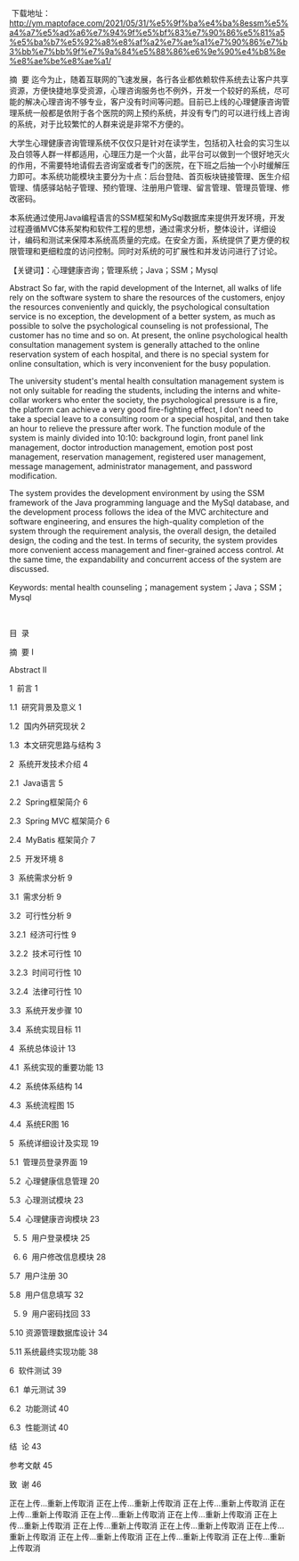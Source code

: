​
下载地址：
http://ym.maptoface.com/2021/05/31/%e5%9f%ba%e4%ba%8essm%e5%a4%a7%e5%ad%a6%e7%94%9f%e5%bf%83%e7%90%86%e5%81%a5%e5%ba%b7%e5%92%a8%e8%af%a2%e7%ae%a1%e7%90%86%e7%b3%bb%e7%bb%9f%e7%9a%84%e5%88%86%e6%9e%90%e4%b8%8e%e8%ae%be%e8%ae%a1/

摘  要
迄今为止，随着互联网的飞速发展，各行各业都依赖软件系统去让客户共享资源，方便快捷地享受资源，心理咨询服务也不例外，开发一个较好的系统，尽可能的解决心理咨询不够专业，客户没有时间等问题。目前已上线的心理健康咨询管理系统一般都是依附于各个医院的网上预约系统，并没有专门的可以进行线上咨询的系统，对于比较繁忙的人群来说是非常不方便的。

大学生心理健康咨询管理系统不仅仅只是针对在读学生，包括初入社会的实习生以及白领等人群一样都适用，心理压力是一个火苗，此平台可以做到一个很好地灭火的作用，不需要特地请假去咨询室或者专门的医院，在下班之后抽一个小时缓解压力即可。本系统功能模块主要分为十点：后台登陆、首页板块链接管理、医生介绍管理、情感驿站帖子管理、预约管理、注册用户管理、留言管理、管理员管理、修改密码。

本系统通过使用Java编程语言的SSM框架和MySql数据库来提供开发环境，开发过程遵循MVC体系架构和软件工程的思想，通过需求分析，整体设计，详细设计，编码和测试来保障本系统高质量的完成。在安全方面，系统提供了更方便的权限管理和更细粒度的访问控制。同时对系统的可扩展性和并发访问进行了讨论。

【关键词】：心理健康咨询；管理系统；Java；SSM；Mysql


Abstract
So far, with the rapid development of the Internet, all walks of life rely on the software system to share the resources of the customers, enjoy the resources conveniently and quickly, the psychological consultation service is no exception, the development of a better system, as much as possible to solve the psychological counseling is not professional, The customer has no time and so on. At present, the online psychological health consultation management system is generally attached to the online reservation system of each hospital, and there is no special system for online consultation, which is very inconvenient for the busy population.

The university student's mental health consultation management system is not only suitable for reading the students, including the interns and white-collar workers who enter the society, the psychological pressure is a fire, the platform can achieve a very good fire-fighting effect, I don't need to take a special leave to a consulting room or a special hospital, and then take an hour to relieve the pressure after work. The function module of the system is mainly divided into 10:10: background login, front panel link management, doctor introduction management, emotion post post management, reservation management, registered user management, message management, administrator management, and password modification.

The system provides the development environment by using the SSM framework of the Java programming language and the MySql database, and the development process follows the idea of the MVC architecture and software engineering, and ensures the high-quality completion of the system through the requirement analysis, the overall design, the detailed design, the coding and the test. In terms of security, the system provides more convenient access management and finer-grained access control. At the same time, the expandability and concurrent access of the system are discussed.

Keywords: mental health counseling；management system；Java；SSM；Mysql

 

目  录

摘  要 I

Abstract II

1  前言 1

1.1  研究背景及意义 1

1.2  国内外研究现状 2

1.3  本文研究思路与结构 3

2  系统开发技术介绍 4

2.1  Java语言 5

2.2  Spring框架简介 6

2.3  Spring MVC 框架简介 6

2.4  MyBatis 框架简介 7

2.5  开发环境 8

3  系统需求分析 9

3.1  需求分析 9

3.2  可行性分析 9

3.2.1  经济可行性 9

3.2.2  技术可行性 10

3.2.3  时间可行性 10

3.2.4  法律可行性 10

3.3  系统开发步骤 10

3.4  系统实现目标 11

4  系统总体设计 13

4.1  系统实现的重要功能 13

4.2  系统体系结构 14

4.3  系统流程图 15

4.4  系统ER图 16

5  系统详细设计及实现 19

5.1  管理员登录界面 19

5.2  心理健康信息管理 20

5.3  心理测试模块 23

5.4  心理健康咨询模块 23

5. 5  用户登录模块 25

5. 6  用户修改信息模块 28

5.7  用户注册 30

5.8  用户信息填写 32

5. 9  用户密码找回 33

5.10 资源管理数据库设计 34

5.11 系统最终实现功能 38

6  软件测试 39

6.1  单元测试 39

6.2  功能测试 40

6.3  性能测试 40

结  论 43

参考文献 45

致  谢 46

正在上传…重新上传取消 正在上传…重新上传取消 正在上传…重新上传取消 正在上传…重新上传取消 正在上传…重新上传取消 正在上传…重新上传取消 正在上传…重新上传取消 正在上传…重新上传取消 正在上传…重新上传取消 正在上传…重新上传取消 正在上传…重新上传取消 正在上传…重新上传取消 正在上传…重新上传取消

​
